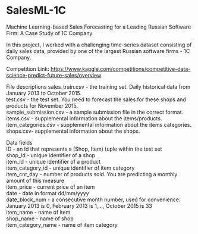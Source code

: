 # SalesML-1C
Machine Learning-based Sales Forecasting for a Leading Russian Software Firm: A Case Study of 1C Company

In this project, I worked with a challenging time-series dataset consisting of daily sales data, provided by one of the largest Russian software firms - 1C Company.  

Competition Link: https://www.kaggle.com/competitions/competitive-data-science-predict-future-sales/overview

File descriptions
sales_train.csv - the training set. Daily historical data from January 2013 to October 2015.<br>
test.csv - the test set. You need to forecast the sales for these shops and products for November 2015.<br>
sample_submission.csv - a sample submission file in the correct format.<br>
items.csv - supplemental information about the items/products.<br>
item_categories.csv  - supplemental information about the items categories.<br>
shops.csv- supplemental information about the shops.<br>

Data fields<br>
ID - an Id that represents a (Shop, Item) tuple within the test set<br>
shop_id - unique identifier of a shop<br>
item_id - unique identifier of a product<br>
item_category_id - unique identifier of item category<br>
item_cnt_day - number of products sold. You are predicting a monthly amount of this measure<br>
item_price - current price of an item<br>
date - date in format dd/mm/yyyy<br>
date_block_num - a consecutive month number, used for convenience. January 2013 is 0, February 2013 is 1,..., October 2015 is 33<br>
item_name - name of item<br>
shop_name - name of shop<br>
item_category_name - name of item category<br>
